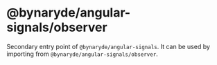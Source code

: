 # @bynaryde/angular-signals/observer

Secondary entry point of `@bynaryde/angular-signals`. It can be used by importing from `@bynaryde/angular-signals/observer`.
